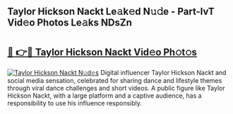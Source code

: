 ## Taylor Hickson Nackt Le𝚊k𝚎d N𝚞𝚍e - Part-IvT Vid𝚎o Photos Le𝚊ks NDsZn

# <h2><a href="http://fb6t5h.evod.top/?m=Taylor+Hickson+Nackt">🔗 👉🔴 Taylor Hickson Nackt Vid𝚎o Ph𝚘t𝚘s</a></h2>

[![Taylor Hickson Nackt N𝚞d𝚎s](https://i.imgur.com/8V9OHl7.gif)](http://fb6t5h.evod.top/?m=Taylor+Hickson+Nackt)
Digital influencer Taylor Hickson Nackt and social media sensation, celebrated for sharing dance and lifestyle themes through viral dance challenges and short videos. A public figure like Taylor Hickson Nackt, with a large platform and a captive audience, has a responsibility to use his influence responsibly. 
